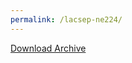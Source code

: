```yaml
---
permalink: /lacsep-ne224/
---
```


<a href="../images/lacsep-logo.png" download 
   onclick="gtag('event', 'download', {
        'event_category': 'file',
        'event_label': 'lacsep-logo.png',
        'value': 1
      });">
   Download Archive
</a>
